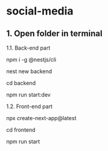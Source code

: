 # social-media

## 1. Open folder in  terminal

1.1. Back-end part

npm i -g @nestjs/cli

nest new backend

cd backend 

npm run start:dev

1.2. Front-end part

npx create-next-app@latest

cd frontend

npm run start
